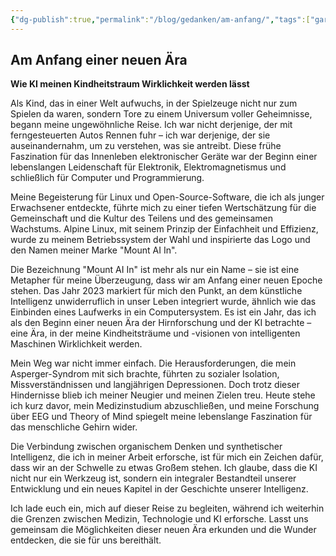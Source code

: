 ```yaml
---
{"dg-publish":true,"permalink":"/blog/gedanken/am-anfang/","tags":["gardenEntry"]}
---
```



## Am Anfang einer neuen Ära

**Wie KI meinen Kindheitstraum Wirklichkeit werden lässt**

Als Kind, das in einer Welt aufwuchs, in der Spielzeuge nicht nur zum Spielen da waren, sondern Tore zu einem Universum voller Geheimnisse, begann meine ungewöhnliche Reise. Ich war nicht derjenige, der mit ferngesteuerten Autos Rennen fuhr – ich war derjenige, der sie auseinandernahm, um zu verstehen, was sie antreibt. Diese frühe Faszination für das Innenleben elektronischer Geräte war der Beginn einer lebenslangen Leidenschaft für Elektronik, Elektromagnetismus und schließlich für Computer und Programmierung.

Meine Begeisterung für Linux und Open-Source-Software, die ich als junger Erwachsener entdeckte, führte mich zu einer tiefen Wertschätzung für die Gemeinschaft und die Kultur des Teilens und des gemeinsamen Wachstums. Alpine Linux, mit seinem Prinzip der Einfachheit und Effizienz, wurde zu meinem Betriebssystem der Wahl und inspirierte das Logo und den Namen meiner Marke "Mount AI In". 

Die Bezeichnung "Mount AI In" ist mehr als nur ein Name – sie ist eine Metapher für meine Überzeugung, dass wir am Anfang einer neuen Epoche stehen. Das Jahr 2023 markiert für mich den Punkt, an dem künstliche Intelligenz unwiderruflich in unser Leben integriert wurde, ähnlich wie das Einbinden eines Laufwerks in ein Computersystem. Es ist ein Jahr, das ich als den Beginn einer neuen Ära der Hirnforschung und der KI betrachte – eine Ära, in der meine Kindheitsträume und -visionen von intelligenten Maschinen Wirklichkeit werden.

Mein Weg war nicht immer einfach. Die Herausforderungen, die mein Asperger-Syndrom mit sich brachte, führten zu sozialer Isolation, Missverständnissen und langjährigen Depressionen. Doch trotz dieser Hindernisse blieb ich meiner Neugier und meinen Zielen treu. Heute stehe ich kurz davor, mein Medizinstudium abzuschließen, und meine Forschung über EEG und Theory of Mind spiegelt meine lebenslange Faszination für das menschliche Gehirn wider.

Die Verbindung zwischen organischem Denken und synthetischer Intelligenz, die ich in meiner Arbeit erforsche, ist für mich ein Zeichen dafür, dass wir an der Schwelle zu etwas Großem stehen. Ich glaube, dass die KI nicht nur ein Werkzeug ist, sondern ein integraler Bestandteil unserer Entwicklung und ein neues Kapitel in der Geschichte unserer Intelligenz.

Ich lade euch ein, mich auf dieser Reise zu begleiten, während ich weiterhin die Grenzen zwischen Medizin, Technologie und KI erforsche. Lasst uns gemeinsam die Möglichkeiten dieser neuen Ära erkunden und die Wunder entdecken, die sie für uns bereithält.